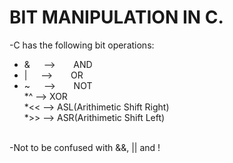 # BIT MANIPULATION IN C.
-C has the following bit operations:<br>
* & &ensp;&ensp;     --> &ensp;&ensp;&ensp; AND<br>
* | &ensp;&ensp;     --> &ensp;&ensp;&ensp; OR<br>
* ~ &ensp;&ensp;     --> &ensp;&ensp;&ensp; NOT<br>
	*^ --> XOR<br>
	*<< --> ASL(Arithimetic Shift Right)<br>
	*>> --> ASR(Arithimetic Shift Left)<br>
<br>
-Not to be confused with &&, || and !
